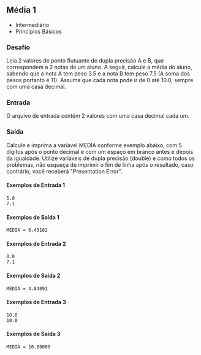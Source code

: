 ## Média 1
* Intermediário
* Princípios Básicos

### Desafio

Leia 2 valores de ponto flutuante de dupla precisão A e B, que correspondem a 2 notas de um aluno. A seguir, calcule a média do aluno, sabendo que a nota A tem peso 3.5 e a nota B tem peso 7.5 (A soma dos pesos portanto é 11). Assuma que cada nota pode ir de 0 até 10.0, sempre com uma casa decimal.

### Entrada
O arquivo de entrada contém 2 valores com uma casa decimal cada um.

### Saída
Calcule e imprima a variável MEDIA conforme exemplo abaixo, com 5 dígitos após o ponto decimal e com um espaço em branco antes e depois da igualdade. Utilize variáveis de dupla precisão (double) e como todos os problemas, não esqueça de imprimir o fim de linha após o resultado, caso contrário, você receberá "Presentation Error".


#### Exemplos de Entrada 1  
~~~~
5.0
7.1
~~~~
#### Exemplos de Saída 1
~~~~
MEDIA = 6.43182
~~~~
#### Exemplos de Entrada 2
~~~~
0.0
7.1
~~~~
#### Exemplos de Saída 2
~~~~
MEDIA = 4.84091
~~~~
#### Exemplos de Entrada 3
~~~~
10.0
10.0
~~~~
#### Exemplos de Saída 3
~~~~
MEDIA = 10.00000
~~~~